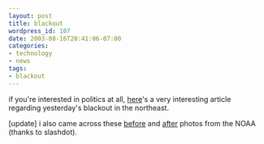 ```yaml
---
layout: post
title: blackout
wordpress_id: 107
date: 2003-08-16T20:41:06-07:00
categories:
- technology
- news
tags:
- blackout
---
```

if you're interested in politics at all, [here][]'s a very interesting article regarding yesterday's blackout in the
northeast.

[update] i also came across these [before][] and [after][] photos from the NOAA (thanks to slashdot).

[here]: http://gregpalast.com/printerfriendly.cfm?artid=257
[before]: http://www.noaanews.noaa.gov/nightlights/blackout081403-20hrsbefore-text.jpg
[after]: http://www.noaanews.noaa.gov/nightlights/blackout081503-7hrsafter-text.jpg
